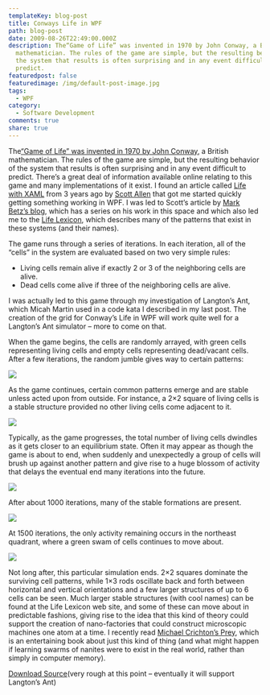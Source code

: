 ```yaml
---
templateKey: blog-post
title: Conways Life in WPF
path: blog-post
date: 2009-08-26T22:49:00.000Z
description: The“Game of Life” was invented in 1970 by John Conway, a British
  mathematician. The rules of the game are simple, but the resulting behavior of
  the system that results is often surprising and in any event difficult to
  predict.
featuredpost: false
featuredimage: /img/default-post-image.jpg
tags:
  - WPF
category:
  - Software Development
comments: true
share: true
---
```

The[“Game of Life” was invented in 1970 by John Conway](http://en.wikipedia.org/wiki/Conway%27s_Game_of_Life), a British mathematician. The rules of the game are simple, but the resulting behavior of the system that results is often surprising and in any event difficult to predict. There’s a great deal of information available online relating to this game and many implementations of it exist. I found an article called [Life with XAML](http://www.odetocode.com/Articles/444.aspx) from 3 years ago by [Scott Allen](http://devmavens.com/ScottAllen) that got me started quickly getting something working in WPF. I was led to Scott’s article by [Mark Betz’s blog](http://www.markbetz.net/articles/programming-life-in-the-wpf/6), which has a series on his work in this space and which also led me to the [Life Lexicon](http://www.bitstorm.org/gameoflife/lexicon), which describes many of the patterns that exist in these systems (and their names).

The game runs through a series of iterations. In each iteration, all of the “cells” in the system are evaluated based on two very simple rules:

* Living cells remain alive if exactly 2 or 3 of the neighboring cells are alive.
* Dead cells come alive if three of the neighboring cells are alive.

I was actually led to this game through my investigation of Langton’s Ant, which Micah Martin used in a code kata I described in my last post. The creation of the grid for Conway’s Life in WPF will work quite well for a Langton’s Ant simulator – more to come on that.

When the game begins, the cells are randomly arrayed, with green cells representing living cells and empty cells representing dead/vacant cells. After a few iterations, the random jumble gives way to certain patterns:

![](/img/life-in-wps.png)

As the game continues, certain common patterns emerge and are stable unless acted upon from outside. For instance, a 2×2 square of living cells is a stable structure provided no other living cells come adjacent to it.

![](/img/life-in-wps2.png)

Typically, as the game progresses, the total number of living cells dwindles as it gets closer to an equilibrium state. Often it may appear as though the game is about to end, when suddenly and unexpectedly a group of cells will brush up against another pattern and give rise to a huge blossom of activity that delays the eventual end many iterations into the future.

![](/img/life-in-wps3.png)

After about 1000 iterations, many of the stable formations are present.

![](/img/life-in-wps4.png)

At 1500 iterations, the only activity remaining occurs in the northeast quadrant, where a green swam of cells continues to move about.

![](/img/life-in-wps5.png)

Not long after, this particular simulation ends. 2×2 squares dominate the surviving cell patterns, while 1×3 rods oscillate back and forth between horizontal and vertical orientations and a few larger structures of up to 6 cells can be seen. Much larger stable structures (with cool names) can be found at the Life Lexicon web site, and some of these can move about in predictable fashions, giving rise to the idea that this kind of theory could support the creation of nano-factories that could construct microscopic machines one atom at a time. I recently read [Michael Crichton’s Prey](http://www.amazon.com/gp/product/0061703087?ie=UTF8&tag=aspalliancecom&linkCode=as2&camp=1789&creative=390957&creativeASIN=0061703087), which is an entertaining book about just this kind of thing (and what might happen if learning swarms of nanites were to exist in the real world, rather than simply in computer memory).

[Download Source](http://stevesmithblog.s3.amazonaws.com/LangtonAnt.zip)(very rough at this point – eventually it will support Langton’s Ant)